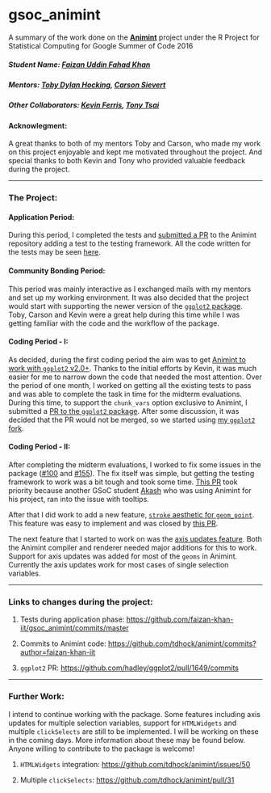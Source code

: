 # gsoc_animint

A summary of the work done on the [**Animint**](https://github.com/tdhock/animint) project under the R Project for Statistical Computing for Google Summer of Code 2016

##### Student Name: [Faizan Uddin Fahad Khan](https://github.com/faizan-khan-iit)

##### Mentors: [Toby Dylan Hocking](https://github.com/tdhock), [Carson Sievert](https://github.com/cpsievert)

##### Other Collaborators: [Kevin Ferris](https://github.com/kferris10), [Tony Tsai](https://github.com/caijun)


#### Acknowlegment:

A great thanks to both of my mentors Toby and Carson, who made my work on this project enjoyable and kept me motivated throughout the project. And special thanks to both Kevin and Tony who provided valuable feedback during the project.

___

### The Project:

#### Application Period:

During this period, I completed the tests and [submitted a PR](https://github.com/tdhock/animint/pull/141) to the Animint repository adding a test to the testing framework. All the code written for the tests may be seen [here](https://github.com/faizan-khan-iit/gsoc_animint/commits/master).

#### Community Bonding Period:

This period was mainly interactive as I exchanged mails with my mentors and set up my working environment. It was also decided that the project would start with supporting the newer version of the [`ggplot2` package](https://github.com/hadley/ggplot2). Toby, Carson and Kevin were a great help during this time while I was getting familiar with the code and the workflow of the package.

#### Coding Period - I:

As decided, during the first coding period the aim was to get [Animint to work with `ggplot2` v2.0+](https://github.com/tdhock/animint/pull/135). Thanks to the initial efforts by Kevin, it was much easier for me to narrow down the code that needed the most attention. Over the period of one month, I worked on getting all the existing tests to pass and was able to complete the task in time for the midterm evaluations. During this time, to support the `chunk_vars` option exclusive to Animint, I submitted a [PR to the `ggplot2` package](https://github.com/hadley/ggplot2/pull/1649). After some discussion, it was decided that the PR would not be merged, so we started using [my `ggplot2` fork](https://github.com/faizan-khan-iit/ggplot2/tree/validate-params).

#### Coding Period - II:

After completing the midterm evaluations, I worked to fix some issues in the package ([#100](https://github.com/tdhock/animint/issues/100) and [#155](https://github.com/tdhock/animint/issues/155)). The fix itself was simple, but getting the testing framework to work was a bit tough and took some time. [This PR](https://github.com/tdhock/animint/pull/156) took priority because another GSoC student [Akash](https://github.com/analyticalmonk) who was using Animint for his project, ran into the issue with tooltips.

After that I did work to add a new feature, [`stroke` aesthetic for `geom_point`](https://github.com/tdhock/animint/issues/127). This feature was easy to implement and was closed by [this PR](https://github.com/tdhock/animint/pull/157).

The next feature that I started to work on was the [axis updates feature](https://github.com/tdhock/animint/pull/158). Both the Animint compiler and renderer needed major additions for this to work. Support for axis updates was added for most of the `geoms` in Animint. Currently the axis updates work for most cases of single selection variables.

___

### Links to changes during the project:

1. Tests during application phase: https://github.com/faizan-khan-iit/gsoc_animint/commits/master

2. Commits to Animint code: https://github.com/tdhock/animint/commits?author=faizan-khan-iit

3. `ggplot2` PR: https://github.com/hadley/ggplot2/pull/1649/commits 

___

### Further Work:

I intend to continue working with the package. Some features including axis updates for multiple selection variables, support for `HTMLWidgets` and multiple `clickSelects` are still to be implemented. I will be working on these in the coming days. More information about these may be found below. Anyone willing to contribute to the package is welcome!

1. `HTMLWidgets` integration: https://github.com/tdhock/animint/issues/50

2. Multiple `clickSelects`: https://github.com/tdhock/animint/pull/31 


